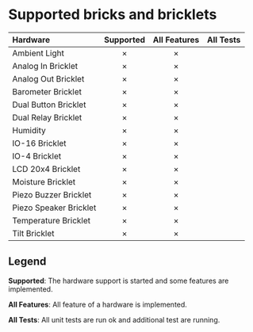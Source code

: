 # Supported bricks and bricklets

Hardware               | Supported | All Features | All Tests
:--------------------- | :-------: | :----------: | :-------:
Ambient Light          |  ×        |  ×           |  
Analog In Bricklet     |  ×        |  ×           |  
Analog Out Bricklet    |  ×        |  ×           |
Barometer Bricklet     |  ×        |  ×           |
Dual Button Bricklet   |  ×        |  ×           |
Dual Relay Bricklet    |  ×        |  ×           |
Humidity               |  ×        |  ×           |
IO-16 Bricklet         |  ×        |  ×           |
IO-4 Bricklet          |  ×        |  ×           |
LCD 20x4 Bricklet      |  ×        |  ×           |
Moisture Bricklet      |  ×        |  ×           |
Piezo Buzzer Bricklet  |  ×        |  ×           |
Piezo Speaker Bricklet |  ×        |  ×           |
Temperature Bricklet   |  ×        |  ×           |
Tilt Bricklet          |  ×        |  ×           |


## Legend

**Supported**: The hardware support is started and some features are implemented.

**All Features**: All feature of a hardware is implemented.

**All Tests**: All unit tests are run ok and additional test are running.
